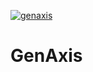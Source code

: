 [![genaxis](https://github.com/erichm1/genaxis/actions/workflows/app.yml/badge.svg)](https://github.com/erichm1/genaxis/actions/workflows/app.yml)

# GenAxis
